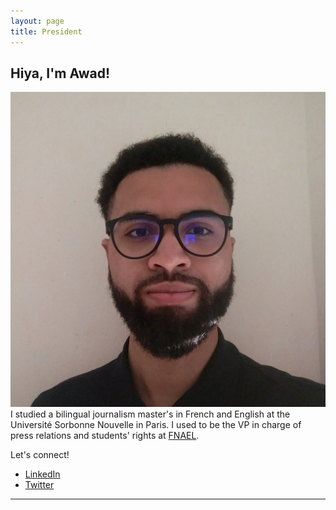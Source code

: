 ```yaml
---
layout: page
title: President
---
```



<h2>Hiya, I'm Awad!</h2>
<p><span class="image right"><img src="/assets/images/awad.jpeg" alt="" /></span>I studied a bilingual journalism master's in French and English at the Université Sorbonne Nouvelle in Paris. I used to be the VP in charge of press relations and students' rights at <a href="https://www.fnael.org/">FNAEL</a>.</p>
	

<p>Let's connect!</p>
<ul class="icons">
  				<li><a href="http://linkedin.com/in/awad-daniel-212374199" class="icon fa-linkedin"><span class="label">LinkedIn</span></a></li>
					<li><a href="http://twitter.com/Awad_ILLSA" class="icon fa-twitter"><span class="label">Twitter</span></a></li>
				</ul>
<hr class="major" />


